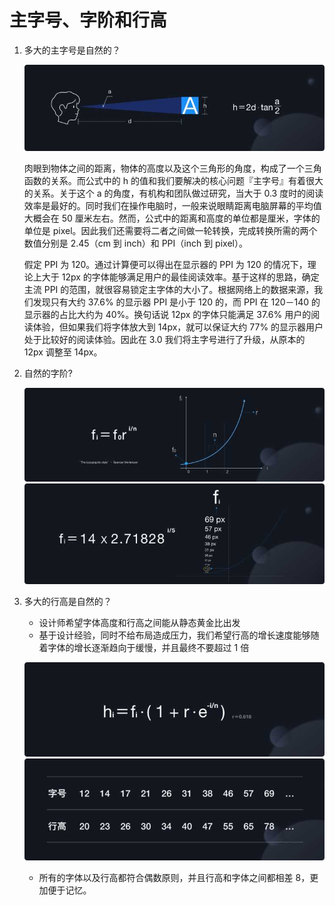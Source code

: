 # 主字号、字阶和行高

1. 多大的主字号是自然的？

   ![](img/1.jpg)

   肉眼到物体之间的距离，物体的高度以及这个三角形的角度，构成了一个三角函数的关系。而公式中的 h 的值和我们要解决的核心问题『主字号』有着很大的关系。关于这个 a 的角度，有机构和团队做过研究，当大于 0.3 度时的阅读效率是最好的。同时我们在操作电脑时，一般来说眼睛距离电脑屏幕的平均值大概会在 50 厘米左右。然而，公式中的距离和高度的单位都是厘米，字体的单位是 pixel。因此我们还需要将二者之间做一轮转换，完成转换所需的两个数值分别是 2.45（cm 到 inch）和 PPI（inch 到 pixel）。

   假定 PPI 为 120。通过计算便可以得出在显示器的 PPI 为 120 的情况下，理论上大于 12px 的字体能够满足用户的最佳阅读效率。基于这样的思路，确定主流 PPI 的范围，就很容易锁定主字体的大小了。根据网络上的数据来源，我们发现只有大约 37.6% 的显示器 PPI 是小于 120 的，而 PPI 在 120－140 的显示器的占比大约为 40%。换句话说 12px 的字体只能满足 37.6% 用户的阅读体验，但如果我们将字体放大到 14px，就可以保证大约 77% 的显示器用户处于比较好的阅读体验。因此在 3.0 我们将主字号进行了升级，从原本的 12px 调整至 14px。

2. 自然的字阶?

   ![](img/3.jpg)
   ![](img/2.jpg)

3. 多大的行高是自然的？

   * 设计师希望字体高度和行高之间能从静态黄金比出发

   - 基于设计经验，同时不给布局造成压力，我们希望行高的增长速度能够随着字体的增长逐渐趋向于缓慢，并且最终不要超过 1 倍

   ![](img/4.jpg)
   ![](img/5.jpg)

   * 所有的字体以及行高都符合偶数原则，并且行高和字体之间都相差 8，更加便于记忆。
